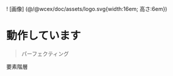 <!--DESC: {icon:{name:"explore"},id:7} -->

! [画像] (@/@wcex/doc/assets/logo.svg{width:16em; 高さ:6em})
# 動作しています
> パーフェクティング

要素階層